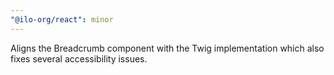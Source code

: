 ```yaml
---
"@ilo-org/react": minor
---
```


Aligns the Breadcrumb component with the Twig implementation which also fixes several accessibility issues.
